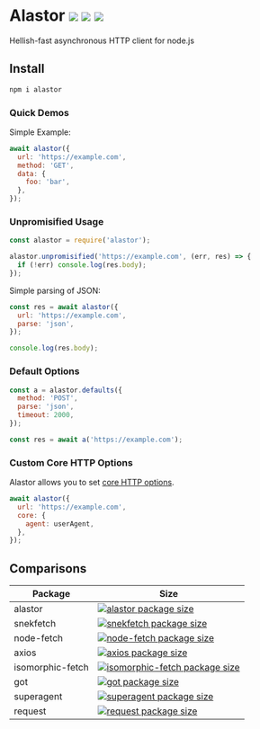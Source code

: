 # Alastor <img src="https://badgen.net/npm/v/alastor?color=red&style=flat"> <img src="https://badgen.net/npm/dt/alastor?color=red&style=flat"> <img src="https://badgen.net/david/dep/aidenybai/alastor?color=red&style=flat">

Hellish-fast asynchronous HTTP client for node.js

## Install

```bash
npm i alastor
```

### Quick Demos

Simple Example:

```js
await alastor({
  url: 'https://example.com',
  method: 'GET',
  data: {
    foo: 'bar',
  },
});
```

### Unpromisified Usage

```js
const alastor = require('alastor');

alastor.unpromisified('https://example.com', (err, res) => {
  if (!err) console.log(res.body);
});
```

Simple parsing of JSON:

```js
const res = await alastor({
  url: 'https://example.com',
  parse: 'json',
});

console.log(res.body);
```

### Default Options

```js
const a = alastor.defaults({
  method: 'POST',
  parse: 'json',
  timeout: 2000,
});

const res = await a('https://example.com');
```

### Custom Core HTTP Options

Alastor allows you to set [core HTTP options](https://nodejs.org/api/http.html#http_http_request_url_options_callback).

```js
await alastor({
  url: 'https://example.com',
  core: {
    agent: userAgent,
  },
});
```

## Comparisons

| Package          | Size                                                                                                                                              |
| ---------------- | ------------------------------------------------------------------------------------------------------------------------------------------------- |
| alastor          | [![alastor package size](https://packagephobia.now.sh/badge?p=alastor)](https://packagephobia.now.sh/result?p=alastor)                            |
| snekfetch        | [![snekfetch package size](https://packagephobia.now.sh/badge?p=snekfetch)](https://packagephobia.now.sh/result?p=snekfetch)                      |
| node-fetch       | [![node-fetch package size](https://packagephobia.now.sh/badge?p=node-fetch)](https://packagephobia.now.sh/result?p=node-fetch)                   |  |
| axios            | [![axios package size](https://packagephobia.now.sh/badge?p=axios)](https://packagephobia.now.sh/result?p=axios)                                  |
| isomorphic-fetch | [![isomorphic-fetch package size](https://packagephobia.now.sh/badge?p=isomorphic-fetch)](https://packagephobia.now.sh/result?p=isomorphic-fetch) |
| got              | [![got package size](https://packagephobia.now.sh/badge?p=got)](https://packagephobia.now.sh/result?p=got)                                        |
| superagent       | [![superagent package size](https://packagephobia.now.sh/badge?p=superagent)](https://packagephobia.now.sh/result?p=superagent)                   |
| request          | [![request package size](https://packagephobia.now.sh/badge?p=request)](https://packagephobia.now.sh/result?p=request)                            |
